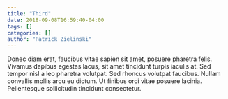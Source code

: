 ```yaml
---
title: "Third"
date: 2018-09-08T16:59:40-04:00
tags: []
categories: []
author: "Patrick Zielinski"
---
```

Donec diam erat, faucibus vitae sapien sit amet, posuere pharetra felis. Vivamus dapibus egestas lacus, sit amet tincidunt turpis iaculis at. Sed tempor nisl a leo pharetra volutpat. Sed rhoncus volutpat faucibus. Nullam convallis mollis arcu eu dictum. Ut finibus orci vitae posuere lacinia. Pellentesque sollicitudin tincidunt consectetur.
